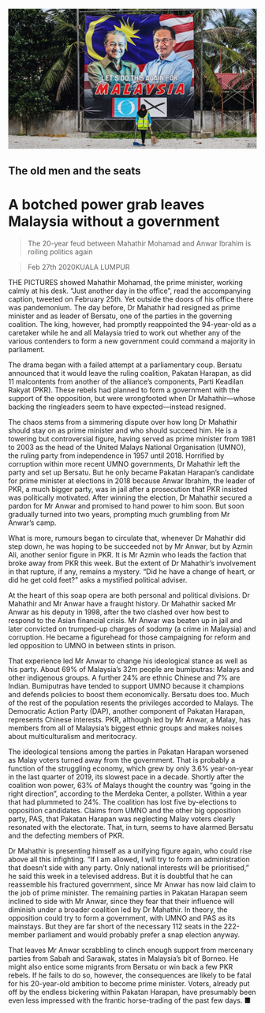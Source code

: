 ![](./images/20200229_ASP007.jpg)

## The old men and the seats

# A botched power grab leaves Malaysia without a government

> The 20-year feud between Mahathir Mohamad and Anwar Ibrahim is roiling politics again

> Feb 27th 2020KUALA LUMPUR

THE PICTURES showed Mahathir Mohamad, the prime minister, working calmly at his desk. “Just another day in the office”, read the accompanying caption, tweeted on February 25th. Yet outside the doors of his office there was pandemonium. The day before, Dr Mahathir had resigned as prime minister and as leader of Bersatu, one of the parties in the governing coalition. The king, however, had promptly reappointed the 94-year-old as a caretaker while he and all Malaysia tried to work out whether any of the various contenders to form a new government could command a majority in parliament.

The drama began with a failed attempt at a parliamentary coup. Bersatu announced that it would leave the ruling coalition, Pakatan Harapan, as did 11 malcontents from another of the alliance’s components, Parti Keadilan Rakyat (PKR). These rebels had planned to form a government with the support of the opposition, but were wrongfooted when Dr Mahathir—whose backing the ringleaders seem to have expected—instead resigned.

The chaos stems from a simmering dispute over how long Dr Mahathir should stay on as prime minister and who should succeed him. He is a towering but controversial figure, having served as prime minister from 1981 to 2003 as the head of the United Malays National Organisation (UMNO), the ruling party from independence in 1957 until 2018. Horrified by corruption within more recent UMNO governments, Dr Mahathir left the party and set up Bersatu. But he only became Pakatan Harapan’s candidate for prime minister at elections in 2018 because Anwar Ibrahim, the leader of PKR, a much bigger party, was in jail after a prosecution that PKR insisted was politically motivated. After winning the election, Dr Mahathir secured a pardon for Mr Anwar and promised to hand power to him soon. But soon gradually turned into two years, prompting much grumbling from Mr Anwar’s camp.

What is more, rumours began to circulate that, whenever Dr Mahathir did step down, he was hoping to be succeeded not by Mr Anwar, but by Azmin Ali, another senior figure in PKR. It is Mr Azmin who leads the faction that broke away from PKR this week. But the extent of Dr Mahathir’s involvement in that rupture, if any, remains a mystery. “Did he have a change of heart, or did he get cold feet?” asks a mystified political adviser.

At the heart of this soap opera are both personal and political divisions. Dr Mahathir and Mr Anwar have a fraught history. Dr Mahathir sacked Mr Anwar as his deputy in 1998, after the two clashed over how best to respond to the Asian financial crisis. Mr Anwar was beaten up in jail and later convicted on trumped-up charges of sodomy (a crime in Malaysia) and corruption. He became a figurehead for those campaigning for reform and led opposition to UMNO in between stints in prison.

That experience led Mr Anwar to change his ideological stance as well as his party. About 69% of Malaysia’s 32m people are bumiputras: Malays and other indigenous groups. A further 24% are ethnic Chinese and 7% are Indian. Bumiputras have tended to support UMNO because it champions and defends policies to boost them economically. Bersatu does too. Much of the rest of the population resents the privileges accorded to Malays. The Democratic Action Party (DAP), another component of Pakatan Harapan, represents Chinese interests. PKR, although led by Mr Anwar, a Malay, has members from all of Malaysia’s biggest ethnic groups and makes noises about multiculturalism and meritocracy.

The ideological tensions among the parties in Pakatan Harapan worsened as Malay voters turned away from the government. That is probably a function of the struggling economy, which grew by only 3.6% year-on-year in the last quarter of 2019, its slowest pace in a decade. Shortly after the coalition won power, 63% of Malays thought the country was “going in the right direction”, according to the Merdeka Center, a pollster. Within a year that had plummeted to 24%. The coalition has lost five by-elections to opposition candidates. Claims from UMNO and the other big opposition party, PAS, that Pakatan Harapan was neglecting Malay voters clearly resonated with the electorate. That, in turn, seems to have alarmed Bersatu and the defecting members of PKR.

Dr Mahathir is presenting himself as a unifying figure again, who could rise above all this infighting. “If I am allowed, I will try to form an administration that doesn’t side with any party. Only national interests will be prioritised,” he said this week in a televised address. But it is doubtful that he can reassemble his fractured government, since Mr Anwar has now laid claim to the job of prime minister. The remaining parties in Pakatan Harapan seem inclined to side with Mr Anwar, since they fear that their influence will diminish under a broader coalition led by Dr Mahathir. In theory, the opposition could try to form a government, with UMNO and PAS as its mainstays. But they are far short of the necessary 112 seats in the 222-member parliament and would probably prefer a snap election anyway.

That leaves Mr Anwar scrabbling to clinch enough support from mercenary parties from Sabah and Sarawak, states in Malaysia’s bit of Borneo. He might also entice some migrants from Bersatu or win back a few PKR rebels. If he fails to do so, however, the consequences are likely to be fatal for his 20-year-old ambition to become prime minister. Voters, already put off by the endless bickering within Pakatan Harapan, have presumably been even less impressed with the frantic horse-trading of the past few days. ■